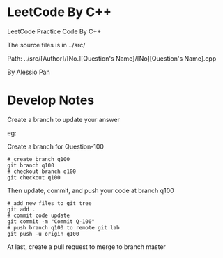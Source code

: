 # LeetCode By C++

LeetCode Practice Code By C++

The source files is in ../src/

Path: ../src/[Author]/[No.][Question's Name]/[No][Question's Name].cpp

By Alessio Pan

# Develop Notes
Create a branch to update your answer

eg:

Create a branch for Question-100
    
    # create branch q100
    git branch q100
    # checkout branch q100
    git checkout q100

Then update, commit, and push your code at branch q100
    
    # add new files to git tree
    git add .
    # commit code update
    git commit -m "Commit Q-100"
    # push branch q100 to remote git lab
    git push -u origin q100

At last, create a pull request to merge to branch master

